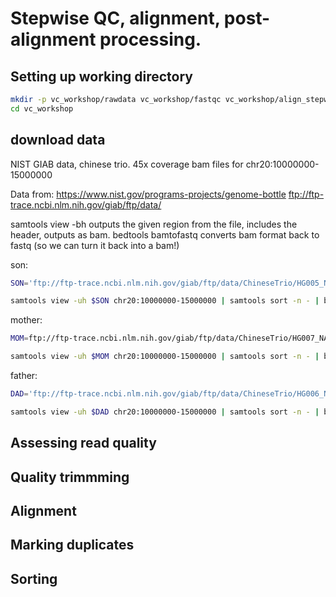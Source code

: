# Stepwise QC, alignment, post-alignment processing. #

## Setting up working directory ##
```bash
mkdir -p vc_workshop/rawdata vc_workshop/fastqc vc_workshop/align_stepwise vc_workshop/scripts
cd vc_workshop
```

## download data ##

NIST GIAB data, chinese trio. 
45x coverage bam files for chr20:10000000-15000000

Data from:
https://www.nist.gov/programs-projects/genome-bottle
ftp://ftp-trace.ncbi.nlm.nih.gov/giab/ftp/data/

samtools view -bh <file> <region> outputs the given region from the file, includes the header, outputs as bam. 
bedtools bamtofastq converts bam format back to fastq (so we can turn it back into a bam!)


son:

```bash
SON='ftp://ftp-trace.ncbi.nlm.nih.gov/giab/ftp/data/ChineseTrio/HG005_NA24631_son/HG005_NA24631_son_HiSeq_300x/basespace_45x_bams_vcfs_PerFlowCell/150424_HG005_Homogeneity_02_FCA-22108087/150424_HG005_Homogeneity_FCA_Combined-23168145/150424-HG005-Homogeneity-FCA-Combined_S1.bam'

samtools view -uh $SON chr20:10000000-15000000 | samtools sort -n - | bedtools bamtofastq -i /dev/stdin/ -fq son.1.fq -fq2 son.2.fq
```

mother:

```bash
MOM=ftp://ftp-trace.ncbi.nlm.nih.gov/giab/ftp/data/ChineseTrio/HG007_NA24695-hu38168_mother/NA24695_Mother_HiSeq100x/NHGRI_Illumina100X_Chinesetrio_novoalign_bams/HG007.GRCh38_full_plus_hs38d1_analysis_set_minus_alts.100x.bam

samtools view -uh $MOM chr20:10000000-15000000 | samtools sort -n - | bedtools bamtofastq -i /dev/stdin/ -fq mom.1.fq -fq2 mom.2.fq
```

father:

```bash
DAD='ftp://ftp-trace.ncbi.nlm.nih.gov/giab/ftp/data/ChineseTrio/HG006_NA24694-huCA017E_father/NA24694_Father_HiSeq100x/NHGRI_Illumina100X_Chinesetrio_novoalign_bams/HG006.GRCh38_full_plus_hs38d1_analysis_set_minus_alts.100x.bam'

samtools view -uh $DAD chr20:10000000-15000000 | samtools sort -n - | bedtools bamtofastq -i /dev/stdin/ -fq dad.1.fq -fq2 dad.2.fq
```

## Assessing read quality ##


## Quality trimmming ##


## Alignment ##


## Marking duplicates ##


## Sorting ##




